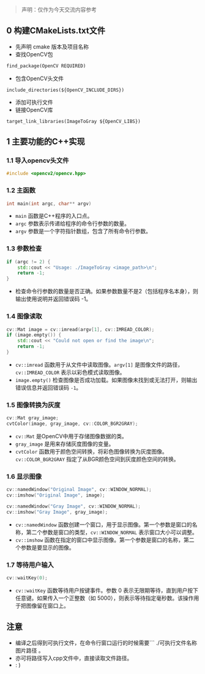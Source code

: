 > 声明：仅作为今天交流内容参考
## 0 构建CMakeLists.txt文件
- 先声明 cmake 版本及项目名称
- 查找OpenCV包
``` CMakeLists.txt
find_package(OpenCV REQUIRED)
```
- 包含OpenCV头文件
```
include_directories(${OpenCV_INCLUDE_DIRS})
```
- 添加可执行文件
- 链接OpenCV库
```
target_link_libraries(ImageToGray ${OpenCV_LIBS})
```

## 1 主要功能的C++实现
### 1.1 导入opencv头文件
``` cpp
#include <opencv2/opencv.hpp>
```
### 1.2 主函数
``` cpp
int main(int argc, char** argv) 
```
- ``` main ``` 函数是C++程序的入口点。
- ``` argc ``` 参数表示传递给程序的命令行参数的数量。
- ``` argv ``` 参数是一个字符指针数组，包含了所有命令行参数。

### 1.3 参数检查
``` cpp
if (argc != 2) {
    std::cout << "Usage: ./ImageToGray <image_path>\n";
    return -1;
}
```
- 检查命令行参数的数量是否正确。如果参数数量不是2（包括程序名本身），则输出使用说明并返回错误码 -1。

### 1.4 图像读取
``` cpp
cv::Mat image = cv::imread(argv[1], cv::IMREAD_COLOR);
if (image.empty()) {
    std::cout << "Could not open or find the image\n";
    return -1;
}
```
- ``` cv::imread ``` 函数用于从文件中读取图像。``` argv[1] ``` 是图像文件的路径，``` cv::IMREAD_COLOR ``` 表示以彩色模式读取图像。
- ``` image.empty() ``` 检查图像是否成功加载。如果图像未找到或无法打开，则输出错误信息并返回错误码 ``` -1 ```。

### 1.5 图像转换为灰度
``` cpp
cv::Mat gray_image;
cvtColor(image, gray_image, cv::COLOR_BGR2GRAY);
```
- ``` cv::Mat ``` 是OpenCV中用于存储图像数据的类。
- ``` gray_image ``` 是用来存储灰度图像的变量。
- ``` cvtColor ``` 函数用于颜色空间转换，将彩色图像转换为灰度图像。``` cv::COLOR_BGR2GRAY ``` 指定了从BGR颜色空间到灰度颜色空间的转换。

### 1.6 显示图像
``` cpp
cv::namedWindow("Original Image", cv::WINDOW_NORMAL);
cv::imshow("Original Image", image);

cv::namedWindow("Gray Image", cv::WINDOW_NORMAL);
cv::imshow("Gray Image", gray_image);
```
- ``` cv::namedWindow ``` 函数创建一个窗口，用于显示图像。第一个参数是窗口的名称，第二个参数是窗口的类型，``` cv::WINDOW_NORMAL ``` 表示窗口大小可以调整。
- ``` cv::imshow ``` 函数在指定的窗口中显示图像。第一个参数是窗口的名称，第二个参数是要显示的图像。

### 1.7 等待用户输入
``` cpp
cv::waitKey(0);
```
- ``` cv::waitKey ``` 函数等待用户按键事件。参数 0 表示无限期等待，直到用户按下任意键。如果传入一个正整数（如 5000），则表示等待指定毫秒数。该操作用于把图像留在窗口上。

## 注意
- 编译之后得到可执行文件，在命令行窗口运行的时候需要``` ./可执行文件名称 图片路径 。
- 亦可将路径写入cpp文件中，直接读取文件路径。
- : )